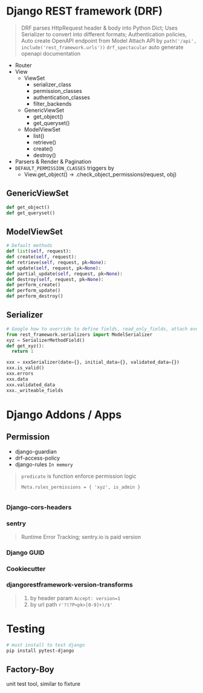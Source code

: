 # Django REST framework (DRF)
> DRF parses HttpRequest header & body into Python Dict; Uses Serializer to convert into different formats;
> Authentication policies, Auto create OpenAPI endpoint from Model
> Attach API by `path('/api', include('rest_framework.urls'))`
> `drf_spectacular` auto generate openapi documentation

- Router
- View
  - ViewSet
    - serializer_class
    - permission_classes
    - authentication_classes
    - filter_backends
  - GenericViewSet
    - get_object()
    - get_queryset()
  - ModelViewSet
    - list()
    - retrieve()
    - create()
    - destroy()
- Parsers & Render & Pagination
- `DEFAULT_PERMISSION_CLASSES` triggers by
  - View.get_object() -> .check_object_permissions(request, obj)


## GenericViewSet
```py
def get_object()
def get_queryset()
```
## ModelViewSet
```py
# Default methods
def list(self, request):
def create(self, request):
def retrieve(self, request, pk=None):
def update(self, request, pk=None):
def partial_update(self, request, pk=None):
def destroy(self, request, pk=None):
def perform_create()
def perform_update()
def perform_destroy()
```

## Serializer
```py
# Google how to override to define fields, read_only_fields, attach event handler
from rest_framework.serializers import ModelSerializer
xyz = SerializerMethodField()
def get_xyz():
  return 1

xxx = xxxSerializer(date={}, initial_data={}, validated_data={})
xxx.is_valid()
xxx.errors
xxx.data
xxx.validated_data
xxx._writeable_fields
```

# Django Addons / Apps
## Permission
- django-guardian
- drf-access-policy
- django-rules `In memory`
> `predicate` is function enforce permission logic
> 
> `Meta.rules_permissions = { 'xyz', is_admin }`
```
```


### Django-cors-headers

### sentry
> Runtime Error Tracking; sentry.io is paid version
### Django GUID
### Cookiecutter


### djangorestframework-version-transforms
> 1. by header param `Accept: version=1`
> 2. by url path `r'?(?P<pk>[0-9]+)/$'`


# Testing
```bash
# must install to test django
pip install pytest-django
```
## Factory-Boy
unit test tool, similar to fixture